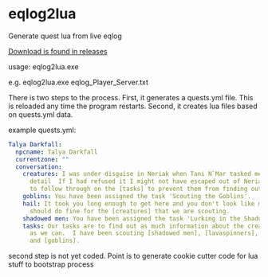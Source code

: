 # eqlog2lua
Generate quest lua from live eqlog

[Download is found in releases](https://github.com/xackery/eqlog2lua/releases)

usage: eqlog2lua.exe <file>

e.g. eqlog2lua.exe eqlog_Player_Server.txt

There is two steps to the process.
First, it generates a quests.yml file. This is reloaded any time the program restarts.
Second, it creates lua files based on quests.yml data.


example quests.yml:
```yaml
Talya Darkfall:
  npcname: Talya Darkfall
  currentzone: ""
  conversation:
    creatures: I was under disguise in Neriak when Tani N`Mar tasked me out with this
      detail  If I had refused it I might not have escaped out of Neriak.  I decided
      to follow through on the [tasks] to prevent them from finding out my identity.
    goblins: You have been assigned the task 'Scouting the Goblins'.
    hail: It took you long enough to get here and you don't look like much of a scout.  You
      should do fine for the [creatures] that we are scouting.
    shadowed men: You have been assigned the task 'Lurking in the Shadows'.
    tasks: Our tasks are to find out as much information about the creatures in Lavastorm
      as we can.  I have been scouting [shadowed men], [lavaspinners], [war drakes],
      and [goblins].

```

second step is not yet coded. Point is to generate cookie cutter code for lua stuff to bootstrap process
